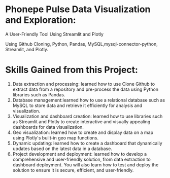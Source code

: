 # Phonepe Pulse Data Visualization and Exploration:
A User-Friendly Tool Using Streamlit and Plotly



Using Github Cloning, Python, Pandas, MySQL,mysql-connector-python, Streamlit, and Plotly.




# Skills Gained from this Project:



1. Data extraction and processing: learned how to use Clone Github to
extract data from a repository and pre-process the data using Python libraries
such as Pandas.
2. Database management:learned how to use a relational database such
as MySQL to store data and retrieve it efficiently for analysis and visualization.
3. Visualization and dashboard creation: learned how to use libraries
such as Streamlit and Plotly to create interactive and visually appealing
dashboards for data visualization.
4. Geo visualization: learned how to create and display data on a map
using Plotly's built-in geo map functions.
5. Dynamic updating: learned how to create a dashboard that
dynamically updates based on the latest data in a database.
6. Project development and deployment: learned how to develop a
comprehensive and user-friendly solution, from data extraction to dashboard
deployment. You will also learn how to test and deploy the solution to ensure it
is secure, efficient, and user-friendly.
